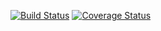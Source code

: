 [![Build Status](https://travis-ci.org/SimoKorp/ohtu-viikko1-2016.svg?branch=master)](https://travis-ci.org/SimoKorp/ohtu-viikko1-2016)
[![Coverage Status](https://coveralls.io/repos/github/SimoKorp/ohtu-viikko1-2016/badge.svg?branch=master)](https://coveralls.io/github/SimoKorp/ohtu-viikko1-2016?branch=master)